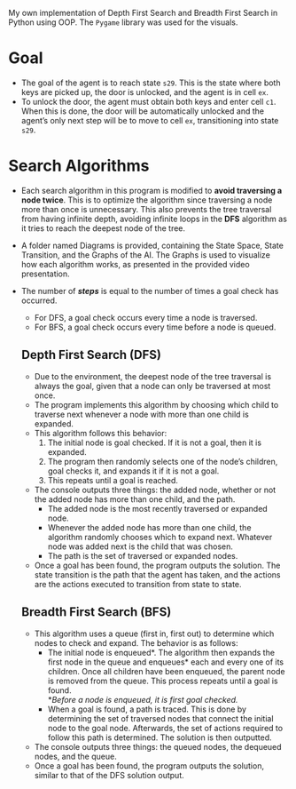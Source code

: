 My own implementation of Depth First Search and Breadth First Search in Python using OOP. The `Pygame` library was used for the visuals.

# Goal
- The goal of the agent is to reach state `s29`. This is the state where both keys are picked up, the door is unlocked, and the agent is in cell `ex`.
- To unlock the door, the agent must obtain both keys and enter cell `c1`. When this is done, the door will be automatically unlocked and the agent’s only next step will be to move to cell `ex`, transitioning into state `s29`.


# Search Algorithms
- Each search algorithm in this program is modified to **avoid traversing a node twice**. This is to optimize the algorithm since traversing a node more than once is unnecessary. This also prevents the tree traversal from having infinite depth, avoiding infinite loops in the **DFS** algorithm as it tries to reach the deepest node of the tree.
- A folder named Diagrams is provided, containing the State Space, State Transition, and the Graphs of the AI. The Graphs is used to visualize how each algorithm works, as presented in the provided video presentation.
- The number of ***steps*** is equal to the number of times a goal check has occurred.
    - For DFS, a goal check occurs every time a node is traversed.
    - For BFS, a goal check occurs every time before a node is queued.

    ## Depth First Search (DFS)
    - Due to the environment, the deepest node of the tree traversal is always the goal, given that a node can only be traversed at most once.
    - The program implements this algorithm by choosing which child to traverse next whenever a node with more than one child is expanded.
    - This algorithm follows this behavior:
        1. The initial node is goal checked. If it is not a goal, then it is expanded.
        2. The program then randomly selects one of the node’s children, goal checks it, and expands it if it is not a goal.
        3. This repeats until a goal is reached.
    - The console outputs three things: the added node, whether or not the added node has more than one child, and the path.
        - The added node is the most recently traversed or expanded node.
        - Whenever the added node has more than one child, the algorithm randomly chooses which to expand next. Whatever node was added next is the child that was chosen.
        - The path is the set of traversed or expanded nodes.
    - Once a goal has been found, the program outputs the solution. The state transition is the path that the agent has taken, and the actions are the actions executed to transition from state to state.

    ## Breadth First Search (BFS)
    - This algorithm uses a queue (first in, first out) to determine which nodes to check and expand. The behavior is as follows:
        - The initial node is enqueued*. The algorithm then expands the first node in the queue and enqueues* each and every one of its children. Once all children have been enqueued, the parent node is removed from the queue. This process repeats until a goal is found.
            <br />
            **Before a node is enqueued, it is first goal checked.*
        - When a goal is found, a path is traced. This is done by determining the set of traversed nodes that connect the initial node to the goal node. Afterwards, the set of actions required to follow this path is determined. The solution is then outputted.
    - The console outputs three things: the queued nodes, the dequeued nodes, and the queue.
    - Once a goal has been found, the program outputs the solution, similar to that of the DFS solution output.
